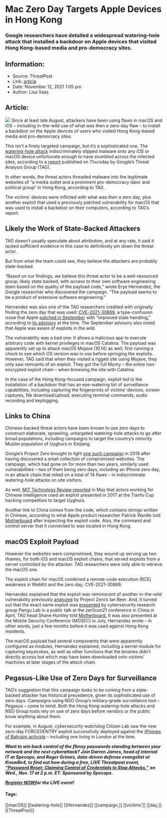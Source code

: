# Mac Zero Day Targets Apple Devices in Hong Kong
### Google researchers have detailed a widespread watering-hole attack that installed a backdoor on Apple devices that visited Hong Kong-based media and pro-democracy sites. 

## Information:
+ Source: ThreatPost
+ Link: [article](https://kasperskycontenthub.com/threatpost-global/?p=176300)
+ Date: November 12, 2021  1:05 pm
+ Author: Lisa Vaas


## Article:
![](https://media.threatpost.com/wp-content/uploads/sites/103/2020/06/30130453/watering-hole2.jpg)
Since at least late August, attackers have been using flaws in macOS and iOS – including in-the-wild use of what was then a zero-day flaw – to install a backdoor on the Apple devices of users who visited Hong Kong-based media and pro-democracy sites.


This isn’t a finely targeted campaign, but it’s a sophisticated one. The [watering-hole attack](https://threatpost.com/watering-hole-attack-claims-us-department-of-labor-website/100081/) indiscriminately slipped malware onto any iOS or macOS device unfortunate enough to have stumbled across the infected sites, according to a [report](https://blog.google/threat-analysis-group/analyzing-watering-hole-campaign-using-macos-exploits) published on Thursday by Google’s Threat Analysis Group (TAG).


In other words, the threat actors threaded malware into the legitimate websites of “a media outlet and a prominent pro-democracy labor and political group” in Hong Kong, according to TAG.


The victims’ devices were inflicted with what was then a zero day, plus another exploit that used a previously patched vulnerability for macOS that was used to install a backdoor on their computers, according to TAG’s report.


Likely the Work of State-Backed Attackers
-----------------------------------------


TAG doesn’t usually speculate about attribution, and at any rate, it said it lacked sufficient evidence in this case to definitively pin down the threat actor.


But from what the team could see, they believe the attackers are probably state-backed.


“Based on our findings, we believe this threat actor to be a well-resourced group, likely state backed, with access to their own software engineering team based on the quality of the payload code,” wrote Erye Hernandez, the Google researcher who discovered the campaign. “The payload seems to be a product of extensive software engineering.”


Hernandez was also one of the TAG researchers credited with originally finding the zero day that was used: [CVE-2021-30869](https://cve.mitre.org/cgi-bin/cvename.cgi?name=CVE-2021-30869), a type-confusion issue that Apple [patched in September](https://threatpost.com/apple-patches-zero-days-attack/174988/) with “improved state handling,” according to [its advisory](https://support.apple.com/en-us/HT212825) at the time. The September advisory also noted that Apple was aware of exploits in the wild.


The vulnerability was a bad one: It allows a malicious app to execute arbitrary code with kernel privileges in macOS Catalina. The payload was apparently set up to attack macOS Mojave (10.14) as well, first running a check to see which OS version was in use before springing the exploits. However, TAG said that when they visited a rigged site using Mojave, they only saw remnants of an exploit. They got the full Monty – the entire non-encrypted exploit chain – when browsing the site with Catalina.


In the case of the Hong Kong-focused campaign, exploit led to the installation of a backdoor that has an eye-watering list of surveillance capabilities, including capturing the fingerprints of victims’ devices, screen captures, file download/upload, executing terminal commands, audio recording and keylogging.


Links to China
--------------


Chinese-backed threat actors have been known to use zero days to construct elaborate, sprawling, untargeted watering-hole attacks to go after broad populations, including campaigns to target the country’s minority Muslim population of Uyghurs in Xinjiang.


Google’s Project Zero brought to light [one such campaign](https://googleprojectzero.blogspot.com/2019/08/a-very-deep-dive-into-ios-exploit.html) in 2019 after having discovered a small collection of compromised websites. The campaign, which had gone on for more than two years, similarly used vulnerabilities – two of them being zero days, including an iPhone zero day, in an attack chain that relied on a total of 14 flaws – in indiscriminate watering-hole attacks on site visitors.


As well, [MIT Technology Review reported](https://www.technologyreview.com/2021/05/06/1024621/china-apple-spy-uyghur-hacker-tianfu/) in May that actors working for Chinese intelligence used an exploit presented in 2017 at the Tianfu Cup hacking competition to target Uyghurs.


Another link to China comes from the code, which contains strings written in Chinese, according to what Apple product researcher Patrick Wardle told [Motherboard](https://www.vice.com/en/article/93bw8y/google-caught-hackers-using-a-mac-zero-day-against-hong-kong-users) after inspecting the exploit code. Also, the command and control server that it connected to was located in Hong Kong.


macOS Exploit Payload
---------------------


However the websites were compromised, they wound up serving up two iframes, for both iOS and macOS exploit chains, that served exploits from a server controlled by the attacker. TAG researchers were only able to retrieve the macOS one.


The exploit chain for macOS combined a remote-code execution (RCE) weakness in WebKit and the zero day, CVE-2021-30869.


Hernandez explained that the exploit was reminiscent of another in-the-wild vulnerability previously [analyzed](https://bugs.chromium.org/p/project-zero/issues/detail?id=2107&q=MACH_SEND_SYNC_OVERRIDE&can=1) by Project Zero’s Ian Beer. And, it turned out that the exact same exploit was [presented](https://github.com/wangtielei/Slides/blob/main/zer0con21.pdf) by cybersecurity research group Pangu Lab in a public talk at the zer0con21 conference in China in April, TAG head Shane Huntley told [Motherboard.](https://www.vice.com/en/article/93bw8y/google-caught-hackers-using-a-mac-zero-day-against-hong-kong-users) It was also presented at the Mobile Security Conference (MOSEC) in July, Hernandez wrote – in other words, just a few months before it was used against Hong Kong residents.


The macOS payload had several components that were apparently configured as modules, Hernandez explained, including a kernel module for capturing keystrokes, as well as other functions that the binaries didn’t directly access but which may have been downloaded onto victims’ machines at later stages of the attack chain.


Pegasus-Like Use of Zero Days for Surveillance
----------------------------------------------


TAG’s suggestion that this campaign looks to be coming from a state-backed attacker has historical precedence, given its sophisticated use of zero days. Campaigns using NSO Group’s military-grade surveillance tool – Pegasus – come to mind. Both the Hong Kong watering-hole attacks and NSO Group tools rely on use of zero days before vendors or the public know anything about them.


For example, in August, cybersecurity watchdog Citizen Lab saw the new zero-day FORCEDENTRY exploit successfully deployed against the [iPhones of Bahraini activists](https://threatpost.com/pegasus-spyware-uses-iphone-zero-click-imessage-zero-day/168899/) – including one living in London at the time.


***Want to win back control of the flimsy passwords standing between your network and the next cyberattack? Join Darren James, head of internal IT at Specops, and Roger Grimes, data-driven defense evangelist at KnowBe4, to find out how during a free, LIVE Threatpost event,*** [***“Password Reset: Claiming Control of Credentials to Stop Attacks,”***](https://bit.ly/3bBMX30) ***on Wed., Nov. 17 at 2 p.m. ET. Sponsored by Specops.***


[***Register NOW***](https://bit.ly/3bBMX30)***for the LIVE event!***




#### Tags:
[[macOS]] [[watering-hole]] [[Hernandez]] [[campaign,]] [[victims’]] [[day,]] [[ThreatPost]]
